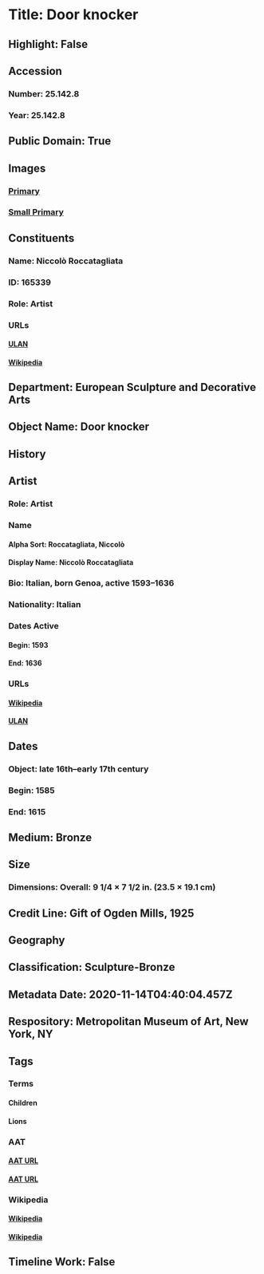# Title: Door knocker
## Highlight: False
## Accession
### Number: 25.142.8
### Year: 25.142.8
## Public Domain: True
## Images
### [Primary](https://images.metmuseum.org/CRDImages/es/original/61727.jpg)
### [Small Primary](https://images.metmuseum.org/CRDImages/es/web-large/61727.jpg)
## Constituents
### Name: Niccolò Roccatagliata
### ID: 165339
### Role: Artist
### URLs
#### [ULAN](http://vocab.getty.edu/page/ulan/500011772)
#### [Wikipedia](https://www.wikidata.org/wiki/Q3875892)
## Department: European Sculpture and Decorative Arts
## Object Name: Door knocker
## History
## Artist
### Role: Artist
### Name
#### Alpha Sort: Roccatagliata, Niccolò
#### Display Name: Niccolò Roccatagliata
### Bio: Italian, born Genoa, active 1593–1636
### Nationality: Italian
### Dates Active
#### Begin: 1593
#### End: 1636
### URLs
#### [Wikipedia](https://www.wikidata.org/wiki/Q3875892)
#### [ULAN](http://vocab.getty.edu/page/ulan/500011772)
## Dates
### Object: late 16th–early 17th century
### Begin: 1585
### End: 1615
## Medium: Bronze
## Size
### Dimensions: Overall: 9 1/4 × 7 1/2 in. (23.5 × 19.1 cm)
## Credit Line: Gift of Ogden Mills, 1925
## Geography
## Classification: Sculpture-Bronze
## Metadata Date: 2020-11-14T04:40:04.457Z
## Respository: Metropolitan Museum of Art, New York, NY
## Tags
### Terms
#### Children
#### Lions
### AAT
#### [AAT URL](http://vocab.getty.edu/page/aat/300025945)
#### [AAT URL](http://vocab.getty.edu/page/aat/300310388)
### Wikipedia
#### [Wikipedia]()
#### [Wikipedia]()
## Timeline Work: False